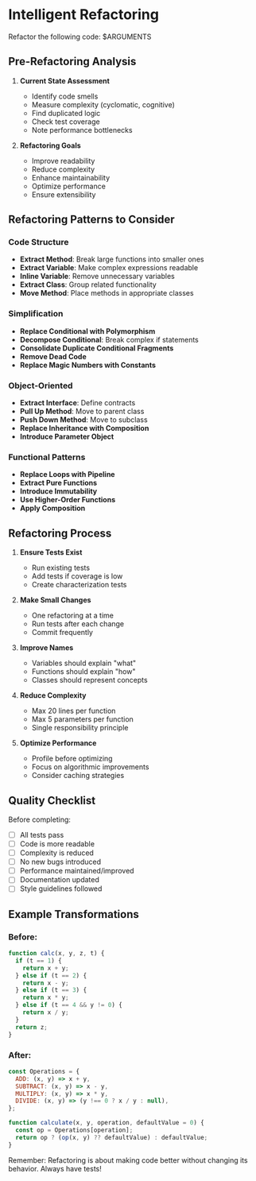 # Intelligent Refactoring

Refactor the following code: $ARGUMENTS

## Pre-Refactoring Analysis

1. **Current State Assessment**

   - Identify code smells
   - Measure complexity (cyclomatic, cognitive)
   - Find duplicated logic
   - Check test coverage
   - Note performance bottlenecks

2. **Refactoring Goals**
   - Improve readability
   - Reduce complexity
   - Enhance maintainability
   - Optimize performance
   - Ensure extensibility

## Refactoring Patterns to Consider

### Code Structure

- **Extract Method**: Break large functions into smaller ones
- **Extract Variable**: Make complex expressions readable
- **Inline Variable**: Remove unnecessary variables
- **Extract Class**: Group related functionality
- **Move Method**: Place methods in appropriate classes

### Simplification

- **Replace Conditional with Polymorphism**
- **Decompose Conditional**: Break complex if statements
- **Consolidate Duplicate Conditional Fragments**
- **Remove Dead Code**
- **Replace Magic Numbers with Constants**

### Object-Oriented

- **Extract Interface**: Define contracts
- **Pull Up Method**: Move to parent class
- **Push Down Method**: Move to subclass
- **Replace Inheritance with Composition**
- **Introduce Parameter Object**

### Functional Patterns

- **Replace Loops with Pipeline**
- **Extract Pure Functions**
- **Introduce Immutability**
- **Use Higher-Order Functions**
- **Apply Composition**

## Refactoring Process

1. **Ensure Tests Exist**

   - Run existing tests
   - Add tests if coverage is low
   - Create characterization tests

2. **Make Small Changes**

   - One refactoring at a time
   - Run tests after each change
   - Commit frequently

3. **Improve Names**

   - Variables should explain "what"
   - Functions should explain "how"
   - Classes should represent concepts

4. **Reduce Complexity**

   - Max 20 lines per function
   - Max 5 parameters per function
   - Single responsibility principle

5. **Optimize Performance**
   - Profile before optimizing
   - Focus on algorithmic improvements
   - Consider caching strategies

## Quality Checklist

Before completing:

- [ ] All tests pass
- [ ] Code is more readable
- [ ] Complexity is reduced
- [ ] No new bugs introduced
- [ ] Performance maintained/improved
- [ ] Documentation updated
- [ ] Style guidelines followed

## Example Transformations

### Before:

```javascript
function calc(x, y, z, t) {
  if (t == 1) {
    return x + y;
  } else if (t == 2) {
    return x - y;
  } else if (t == 3) {
    return x * y;
  } else if (t == 4 && y != 0) {
    return x / y;
  }
  return z;
}
```

### After:

```javascript
const Operations = {
  ADD: (x, y) => x + y,
  SUBTRACT: (x, y) => x - y,
  MULTIPLY: (x, y) => x * y,
  DIVIDE: (x, y) => (y !== 0 ? x / y : null),
};

function calculate(x, y, operation, defaultValue = 0) {
  const op = Operations[operation];
  return op ? (op(x, y) ?? defaultValue) : defaultValue;
}
```

Remember: Refactoring is about making code better without changing its behavior. Always have tests!
